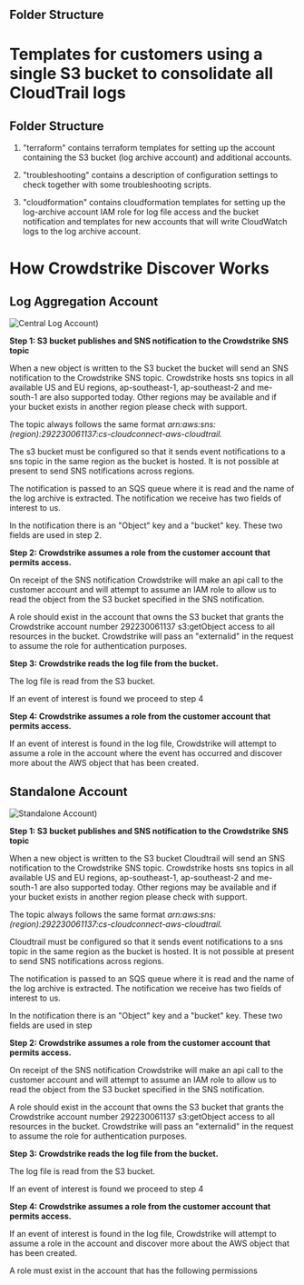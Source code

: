 ## Folder Structure

# Templates for customers using a single S3 bucket to consolidate all CloudTrail logs

## Folder Structure

1) "terraform" contains terraform templates for setting up the account containing the S3 bucket (log archive account) and additional accounts. 

2) "troubleshooting" contains a description of configuration settings to check together with some troubleshooting scripts.

3) "cloudformation" contains cloudformation templates for setting up the log-archive account IAM role for log file access and the bucket notification and templates for new accounts that will write CloudWatch logs to the log archive account.

# How Crowdstrike Discover Works

## Log Aggregation Account

![Central Log Account)](troubleshooting/images/central-log-account.png)

**Step 1: S3 bucket publishes and SNS notification to the Crowdstrike SNS topic**

When a new object is written to the S3 bucket the bucket will send an SNS notification to the Crowdstrike SNS topic. Crowdstrike hosts sns topics in all available US and EU regions, ap-southeast-1, ap-southeast-2 and me-south-1 are also supported today. Other regions may be available and if your bucket exists in another region please check with support.

The topic always follows the same format _arn:aws:sns:(region):292230061137:cs-cloudconnect-aws-cloudtrail._

The s3 bucket must be configured so that it sends event notifications to a sns topic in the same region as the bucket is hosted. It is not possible at present to send SNS notifications across regions.

The notification is passed to an SQS queue where it is read and the name of the log archive is extracted. The notification we receive has two fields of interest to us.

In the notification there is an &quot;Object&quot; key and a &quot;bucket&quot; key. These two fields are used in step 2.


**Step 2: Crowdstrike assumes a role from the customer account that permits access.**

On receipt of the SNS notification Crowdstrike will make an api call to the customer account and will attempt to assume an IAM role to allow us to read the object from the S3 bucket specified in the SNS notification.


A role should exist in the account that owns the S3 bucket that grants the Crowdstrike account number 292230061137 s3:getObject access to all resources in the bucket. Crowdstrike will pass an &quot;externalid&quot; in the request to assume the role for authentication purposes.


**Step 3: Crowdstrike reads the log file from the bucket.**

The log file is read from the S3 bucket.

If an event of interest is found we proceed to step 4

**Step 4: Crowdstrike assumes a role from the customer account that permits access.**

If an event of interest is found in the log file, Crowdstrike will attempt to assume a role in the account where the event has occurred and discover more about the AWS object that has been created.




## Standalone Account

![Standalone Account)](troubleshooting/images/standalone-account.png)

**Step 1: S3 bucket publishes and SNS notification to the Crowdstrike SNS topic**

When a new object is written to the S3 bucket Cloudtrail will send an SNS notification to the Crowdstrike SNS topic. Crowdstrike hosts sns topics in all available US and EU regions, ap-southeast-1, ap-southeast-2 and me-south-1 are also supported today. Other regions may be available and if your bucket exists in another region please check with support.

The topic always follows the same format _arn:aws:sns:(region):292230061137:cs-cloudconnect-aws-cloudtrail._

Cloudtrail must be configured so that it sends event notifications to a sns topic in the same region as the bucket is hosted. It is not possible at present to send SNS notifications across regions.

The notification is passed to an SQS queue where it is read and the name of the log archive is extracted. The notification we receive has two fields of interest to us.

In the notification there is an &quot;Object&quot; key and a &quot;bucket&quot; key. These two fields are used in step

**Step 2: Crowdstrike assumes a role from the customer account that permits access.**

On receipt of the SNS notification Crowdstrike will make an api call to the customer account and will attempt to assume an IAM role to allow us to read the object from the S3 bucket specified in the SNS notification.

A role should exist in the account that owns the S3 bucket that grants the Crowdstrike account number 292230061137 s3:getObject access to all resources in the bucket. Crowdstrike will pass an &quot;externalid&quot; in the request to assume the role for authentication purposes.


**Step 3: Crowdstrike reads the log file from the bucket.**

The log file is read from the S3 bucket.

If an event of interest is found we proceed to step 4

**Step 4: Crowdstrike assumes a role from the customer account that permits access.**

If an event of interest is found in the log file, Crowdstrike will attempt to assume a role in the account and discover more about the AWS object that has been created.

A role must exist in the account that has the following permissions

